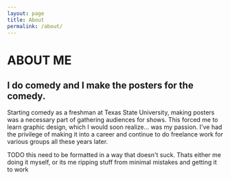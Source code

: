 ```yaml
---
layout: page
title: About
permalink: /about/
---
```



# ABOUT ME

## I do comedy and I make the posters for the comedy.

Starting comedy as a freshman at Texas State University, making posters was a necessary part of gathering audiences for shows. This forced me to learn graphic design, which I would soon realize... was my passion. I've had the privilege of making it into a career and continue to do freelance work for various groups all these years later.

TODO this need to be formatted in a way that doesn't suck. Thats either me doing it myself, or its me ripping stuff from minimal mistakes and getting it to work